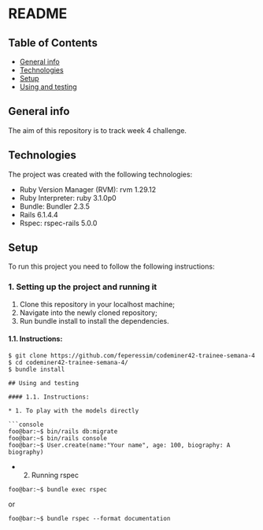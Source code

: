 # README

## Table of Contents
* [General info](#general-info)
* [Technologies](#technologies)
* [Setup](#setup)
* [Using and testing](#using-and-testing)

## General info

The aim of this repository is to track week 4 challenge. 

## Technologies

The project was created with the following technologies:

* Ruby Version Manager (RVM): rvm 1.29.12
* Ruby Interpreter: ruby 3.1.0p0
* Bundle: Bundler 2.3.5
* Rails 6.1.4.4
* Rspec: rspec-rails  5.0.0

## Setup
To run this project you need to follow the following instructions:

### 1. Setting up the project and running it
1. Clone this repository in your localhost machine;
2. Navigate into the newly cloned repository;
3. Run bundle install to install the dependencies.

#### 1.1. Instructions:
```console
$ git clone https://github.com/feperessim/codeminer42-trainee-semana-4
$ cd codeminer42-trainee-semana-4/
$ bundle install

## Using and testing

#### 1.1. Instructions:

* 1. To play with the models directly

```console
foo@bar:~$ bin/rails db:migrate
foo@bar:~$ bin/rails console
foo@bar:~$ User.create(name:"Your name", age: 100, biography: A biography)
```

* 2. Running rspec 

```console
foo@bar:~$ bundle exec rspec
```
or

```console
foo@bar:~$ bundle rspec --format documentation
```

